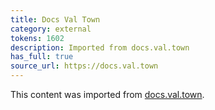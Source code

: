 ```yaml
---
title: Docs Val Town
category: external
tokens: 1602
description: Imported from docs.val.town
has_full: true
source_url: https://docs.val.town
---
```


This content was imported from [docs.val.town](https://docs.val.town).
